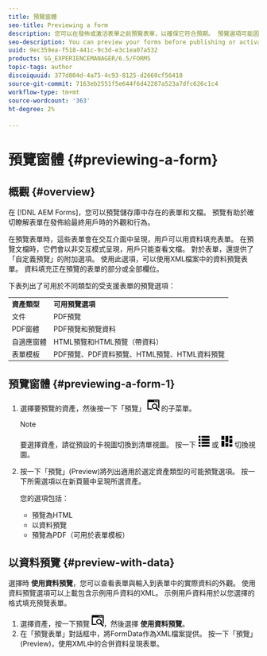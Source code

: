 ```yaml
---
title: 預覽窗體
seo-title: Previewing a form
description: 您可以在發佈或激活表單之前預覽表單，以確保它符合預期。 預覽選項可能因支援的表單類型而異。
seo-description: You can preview your forms before publishing or activating to ensure it meets the expectations. Preview options may vary across the supported form types.
uuid: 9ec359ea-f518-441c-9c3d-e3c1ea07a532
products: SG_EXPERIENCEMANAGER/6.5/FORMS
topic-tags: author
discoiquuid: 377d804d-4a75-4c93-8125-d2660cf56418
source-git-commit: 7163eb2551f5e644f6d42287a523a7dfc626c1c4
workflow-type: tm+mt
source-wordcount: '363'
ht-degree: 2%

---
```



# 預覽窗體 {#previewing-a-form}

## 概觀 {#overview}

在 [!DNL AEM Forms]，您可以預覽儲存庫中存在的表單和文檔。 預覽有助於確切瞭解表單在發佈給最終用戶時的外觀和行為。

在預覽表單時，這些表單會在交互介面中呈現，用戶可以用資料填充表單。 在預覽文檔時，它們會以非交互模式呈現，用戶只能查看文檔。 對於表單，還提供了「自定義預覽」的附加選項。 使用此選項，可以使用XML檔案中的資料預覽表單。 資料填充正在預覽的表單的部分或全部欄位。

下表列出了可用於不同類型的受支援表單的預覽選項：

<table>
 <tbody>
  <tr>
   <td><strong>資產類型</strong><br /> </td>
   <td><strong>可用預覽選項</strong><br /> </td>
  </tr>
  <tr>
   <td>文件</td>
   <td>PDF預覽</td>
  </tr>
  <tr>
   <td>PDF窗體</td>
   <td>PDF預覽和預覽資料<br /> </td>
  </tr>
  <tr>
   <td>自適應窗體</td>
   <td>HTML預覽和HTML預覽（帶資料）</td>
  </tr>
  <tr>
   <td>表單模板</td>
   <td>PDF預覽、PDF資料預覽、HTML預覽、HTML資料預覽<br /> </td>
  </tr>
 </tbody>
</table>

## 預覽窗體 {#previewing-a-form-1}

1. 選擇要預覽的資產，然後按一下「預覽」 ![aem6forms_preview](assets/aem6forms_preview.png) 的子菜單。

   >[!NOTE]
   >
   >要選擇資產，請從預設的卡視圖切換到清單視圖。 按一下 ![aem6forms_viewlist](assets/aem6forms_viewlist.png) 或 ![aem6forms_viewcard](assets/aem6forms_viewcard.png) 切換視圖。

1. 按一下「預覽」(Preview)將列出適用於選定資產類型的可能預覽選項。 按一下所需選項以在新頁籤中呈現所選資產。

   您的選項包括：

   * 預覽為HTML
   * 以資料預覽
   * 預覽為PDF（可用於表單模板）

## 以資料預覽 {#preview-with-data}

選擇時 **使用資料預覽**，您可以查看表單與輸入到表單中的實際資料的外觀。 使用資料預覽選項可以上載包含示例用戶資料的XML。 示例用戶資料用於以您選擇的格式填充預覽表單。

1. 選擇資產，按一下預覽 ![aem6forms_preview](assets/aem6forms_preview.png)，然後選擇 **使用資料預覽**。
1. 在「預覽表單」對話框中，將FormData作為XML檔案提供。 按一下「預覽」(Preview)，使用XML中的合併資料呈現表單。

